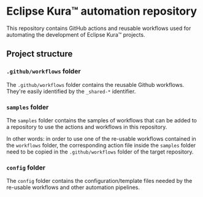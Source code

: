 # Eclipse Kura™ automation repository

This repository contains GitHub actions and reusable workflows used for automating the development of Eclipse Kura™ projects.

## Project structure

### `.github/workflows` folder

The `.github/workflows` folder contains the reusable Github workflows. They're easily identified by the `_shared-*` identifier.

### `samples` folder

The `samples` folder contains the samples of workflows that can be added to a repository to use the actions and workflows in this repository.

In other words: in order to use one of the re-usable workflows contained in the `workflows` folder, the corresponding action file inside the `samples` folder need to be copied in the `.github/workflows` folder of the target repository.

### `config` folder

The `config` folder contains the configuration/template files needed by the re-usable workflows and other automation pipelines.
